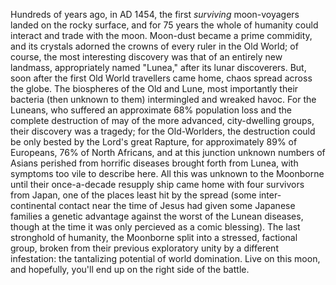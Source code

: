 Hundreds of years ago, in AD 1454, the first *surviving* moon-voyagers landed on the rocky surface, and for 75 years the whole of humanity could interact and trade with the moon. Moon-dust became a prime commidity, and its crystals adorned the crowns of every ruler in the Old World; of course, the most interesting discovery was that of an entirely new landmass, appropriately named "Lunea," after its lunar discoverers. But, soon after the first Old World travellers came home, chaos spread across the globe. The biospheres of the Old and Lune, most importantly their bacteria (then unknown to them) intermingled and wreaked havoc. For the Luneans, who suffered an approximate 68% population loss and the complete destruction of may of the more advanced, city-dwelling groups, their discovery was a tragedy; for the Old-Worlders, the destruction could be only bested by the Lord's great Rapture, for approximately 89% of Europeans, 76% of North Africans, and at this junction unknown numbers of Asians perished from horrific diseases brought forth from Lunea, with symptoms too vile to describe here. All this was unknown to the Moonborne until their once-a-decade resupply ship came home with four survivors from Japan, one of the places least hit by the spread (some inter-continental contact near the time of Jesus had given some Japanese families a genetic advantage against the worst of the Lunean diseases, though at the time it was only percieved as a comic blessing). The last stronghold of humanity, the Moonborne split into a stressed, factional group, broken from their previous exploratory unity by a different infestation: the tantalizing potential of world domination. Live on this moon, and hopefully, you'll end up on the right side of the battle.
